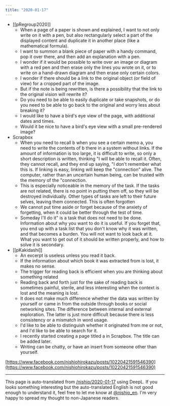 ```yaml
---
title: "2020-01-17"
---
```


- [[pRegroup2020]]
    - When a page of a paper is shown and explained, I want to not only write on it with a pen, but also rectangularly select a part of the displayed content and duplicate it in another place (like a mathematical formula).
    - I want to summon a blank piece of paper with a handy command, pop it over there, and then add an explanation with a pen.
    - I wonder if it would be possible to write over an image or diagram with a red pen and then erase only the lines you wrote on it, or to write on a hand-drawn diagram and then erase only certain colors.
    - I wonder if there should be a link to the original object (or field of view) for a cropped part of the image.
    - But if the note is being rewritten, is there a possibility that the link to the original vision will rewrite it?
    - Do you need to be able to easily duplicate or take snapshots, or do you need to be able to go back to the original and worry less about breaking it?
    - I would like to have a bird's eye view of the page, with additional dates and times.
    - Would it be nice to have a bird's eye view with a small pre-rendered image?
- Scrapbox
    - When you need to recall b when you see a certain memo a, you need to write the contents of b there in a system without links. If the amount of information is too large, it is difficult to write, so only a short description is written, thinking "I will be able to recall it. Often, they cannot recall, and they end up saying, "I don't remember what this is. If linking is easy, linking will keep the "connection" alive. The computer, rather than an uncertain human being, can be trusted with the memory of the "connection.
    - This is especially noticeable in the memory of the task. If the tasks are not related, there is no point in putting them off, so they will be destroyed individually. Other types of tasks are left to their future selves, leaving them connected. This is often forgotten
    - We cannot put time aside or forget because of the anxiety of forgetting, when it could be better through the test of time.
    - Someday I'll do it" is a task that does not need to be done. Information about why you want to do it is useful. If you forget that, you end up with a task list that you don't know why it was written, and that becomes a burden. You will not want to look back at it. What you want to get out of it should be written properly, and how to solve it is secondary.
- [[pKakidashi]]
    - An excerpt is useless unless you read it back.
    - If the information about which book it was extracted from is lost, it makes no sense.
    - The trigger for reading back is efficient when you are thinking about something related
    - Reading back and forth just for the sake of reading back is sometimes painful, sterile, and less interesting when the context is lost and the meaning is lost.
    - It does not make much difference whether the data was written by yourself or came in from the outside through books or social networking sites. The difference between internal and external exploration. The latter is just more difficult because there is less consistency or a mismatch in word usage.
    - I'd like to be able to distinguish whether it originated from me or not, and I'd like to be able to search for it.
    - I recently started creating a page titled a in Scrapbox. The title can be added later.
    - Writing can be chatty, or have an insert from someone other than yourself.

[https://www.facebook.com/nishiohirokazu/posts/10220421591546390](https://www.facebook.com/nishiohirokazu/posts/10220421591546390)

---
This page is auto-translated from [/nishio/2020-01-17](https://scrapbox.io/nishio/2020-01-17) using DeepL. If you looks something interesting but the auto-translated English is not good enough to understand it, feel free to let me know at [@nishio_en](https://twitter.com/nishio_en). I'm very happy to spread my thought to non-Japanese readers.